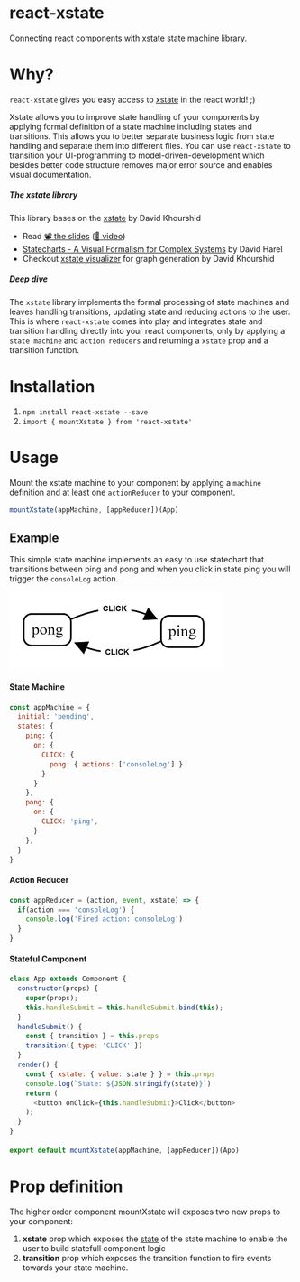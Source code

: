 # react-xstate
Connecting react components with [xstate](https://github.com/davidkpiano/xstate) state machine library.

# Why?
`react-xstate` gives you easy access to [xstate](https://github.com/davidkpiano/xstate) in the react world! ;)

Xstate allows you to improve state handling of your components by applying formal definition of a state machine including states and transitions. This allows you to better separate business logic from state handling and separate them into different files. You can use `react-xstate` to transition your UI-programming to model-driven-development which besides better code structure removes major error source and enables visual documentation.

##### The xstate library
This library bases on the [xstate](https://github.com/davidkpiano/xstate) by David Khourshid
- Read [📽 the slides](http://slides.com/davidkhourshid/finite-state-machines) ([🎥 video](https://www.youtube.com/watch?v=VU1NKX6Qkxc))
- [Statecharts - A Visual Formalism for Complex Systems](http://www.inf.ed.ac.uk/teaching/courses/seoc/2005_2006/resources/statecharts.pdf) by David Harel
- Checkout [xstate visualizer](https://codepen.io/davidkpiano/details/ayWKJO) for graph generation by David Khourshid

##### Deep dive
The `xstate` library implements the formal processing of state machines and leaves handling transitions, updating state and reducing actions to the user. This is where `react-xstate` comes into play and integrates state and transition handling directly into your react components, only by applying a `state machine` and `action reducers` and returning a `xstate` prop and a transition function.


# Installation
1. ``npm install react-xstate --save``
2. ``import { mountXstate } from 'react-xstate'``

# Usage
Mount the xstate machine to your component by applying a `machine` definition and at least one `actionReducer` to your component.

```js
mountXstate(appMachine, [appReducer])(App)
```

## Example
This simple state machine implements an easy to use statechart that transitions between ping and pong and when you click in state ping you will trigger the `consoleLog` action.

![State Machine](ppmachine.png "Ping Pong State Machine")

#### State Machine
````js
const appMachine = {
  initial: 'pending',
  states: {
    ping: {
      on: {
        CLICK: {
          pong: { actions: ['consoleLog'] }
        }
      }
    },
    pong: {
      on: {
        CLICK: 'ping',
      }
    },
  }
}
````

#### Action Reducer
````js
const appReducer = (action, event, xstate) => {
  if(action === 'consoleLog') {
    console.log('Fired action: consoleLog')
  }
}
````

#### Stateful Component

````js
class App extends Component {
  constructor(props) {
    super(props);
    this.handleSubmit = this.handleSubmit.bind(this);
  }
  handleSubmit() {
    const { transition } = this.props
    transition({ type: 'CLICK' })
  }
  render() {
    const { xstate: { value: state } } = this.props
    console.log(`State: ${JSON.stringify(state)}`)
    return (
      <button onClick={this.handleSubmit}>Click</button>
    );
  }
}

export default mountXstate(appMachine, [appReducer])(App)
````

# Prop definition
The higher order component mountXstate will exposes two new props to your component:

1. **xstate** prop which exposes the [state](http://davidkpiano.github.io/xstate/docs/#/api/state) of the state machine to enable the user to build statefull component logic
2. **transition** prop which exposes the transition function to fire events towards your state machine.

